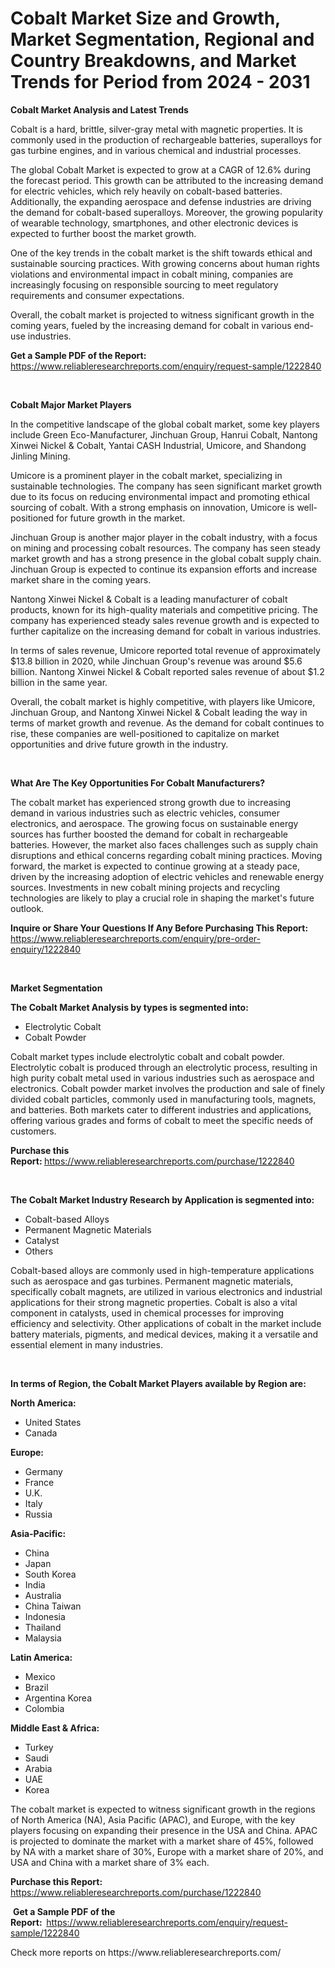 <p><h1>Cobalt Market Size and Growth, Market Segmentation, Regional and Country Breakdowns, and Market Trends for Period from 2024 -  2031</h1></p><p><strong>Cobalt Market Analysis and Latest Trends</strong></p>
<p><p>Cobalt is a hard, brittle, silver-gray metal with magnetic properties. It is commonly used in the production of rechargeable batteries, superalloys for gas turbine engines, and in various chemical and industrial processes.</p><p>The global Cobalt Market is expected to grow at a CAGR of 12.6% during the forecast period. This growth can be attributed to the increasing demand for electric vehicles, which rely heavily on cobalt-based batteries. Additionally, the expanding aerospace and defense industries are driving the demand for cobalt-based superalloys. Moreover, the growing popularity of wearable technology, smartphones, and other electronic devices is expected to further boost the market growth.</p><p>One of the key trends in the cobalt market is the shift towards ethical and sustainable sourcing practices. With growing concerns about human rights violations and environmental impact in cobalt mining, companies are increasingly focusing on responsible sourcing to meet regulatory requirements and consumer expectations.</p><p>Overall, the cobalt market is projected to witness significant growth in the coming years, fueled by the increasing demand for cobalt in various end-use industries.</p></p>
<p><strong>Get a Sample PDF of the Report:&nbsp;</strong> <a href="https://www.reliableresearchreports.com/enquiry/request-sample/1222840">https://www.reliableresearchreports.com/enquiry/request-sample/1222840</a></p>
<p>&nbsp;</p>
<p><strong>Cobalt Major Market Players</strong></p>
<p><p>In the competitive landscape of the global cobalt market, some key players include Green Eco-Manufacturer, Jinchuan Group, Hanrui Cobalt, Nantong Xinwei Nickel & Cobalt, Yantai CASH Industrial, Umicore, and Shandong Jinling Mining.</p><p>Umicore is a prominent player in the cobalt market, specializing in sustainable technologies. The company has seen significant market growth due to its focus on reducing environmental impact and promoting ethical sourcing of cobalt. With a strong emphasis on innovation, Umicore is well-positioned for future growth in the market.</p><p>Jinchuan Group is another major player in the cobalt industry, with a focus on mining and processing cobalt resources. The company has seen steady market growth and has a strong presence in the global cobalt supply chain. Jinchuan Group is expected to continue its expansion efforts and increase market share in the coming years.</p><p>Nantong Xinwei Nickel & Cobalt is a leading manufacturer of cobalt products, known for its high-quality materials and competitive pricing. The company has experienced steady sales revenue growth and is expected to further capitalize on the increasing demand for cobalt in various industries.</p><p>In terms of sales revenue, Umicore reported total revenue of approximately $13.8 billion in 2020, while Jinchuan Group's revenue was around $5.6 billion. Nantong Xinwei Nickel & Cobalt reported sales revenue of about $1.2 billion in the same year.</p><p>Overall, the cobalt market is highly competitive, with players like Umicore, Jinchuan Group, and Nantong Xinwei Nickel & Cobalt leading the way in terms of market growth and revenue. As the demand for cobalt continues to rise, these companies are well-positioned to capitalize on market opportunities and drive future growth in the industry.</p></p>
<p>&nbsp;</p>
<p><strong>What Are The Key Opportunities For Cobalt Manufacturers?</strong></p>
<p><p>The cobalt market has experienced strong growth due to increasing demand in various industries such as electric vehicles, consumer electronics, and aerospace. The growing focus on sustainable energy sources has further boosted the demand for cobalt in rechargeable batteries. However, the market also faces challenges such as supply chain disruptions and ethical concerns regarding cobalt mining practices. Moving forward, the market is expected to continue growing at a steady pace, driven by the increasing adoption of electric vehicles and renewable energy sources. Investments in new cobalt mining projects and recycling technologies are likely to play a crucial role in shaping the market's future outlook.</p></p>
<p><strong>Inquire or Share Your Questions If Any Before Purchasing This Report:</strong> <a href="https://www.reliableresearchreports.com/enquiry/pre-order-enquiry/1222840">https://www.reliableresearchreports.com/enquiry/pre-order-enquiry/1222840</a></p>
<p>&nbsp;</p>
<p><strong>Market Segmentation</strong></p>
<p><strong>The Cobalt Market Analysis by types is segmented into:</strong></p>
<p><ul><li>Electrolytic Cobalt</li><li>Cobalt Powder</li></ul></p>
<p><p>Cobalt market types include electrolytic cobalt and cobalt powder. Electrolytic cobalt is produced through an electrolytic process, resulting in high purity cobalt metal used in various industries such as aerospace and electronics. Cobalt powder market involves the production and sale of finely divided cobalt particles, commonly used in manufacturing tools, magnets, and batteries. Both markets cater to different industries and applications, offering various grades and forms of cobalt to meet the specific needs of customers.</p></p>
<p><strong>Purchase this Report:&nbsp;</strong><a href="https://www.reliableresearchreports.com/purchase/1222840">https://www.reliableresearchreports.com/purchase/1222840</a></p>
<p>&nbsp;</p>
<p><strong>The Cobalt Market Industry Research by Application is segmented into:</strong></p>
<p><ul><li>Cobalt-based Alloys</li><li>Permanent Magnetic Materials</li><li>Catalyst</li><li>Others</li></ul></p>
<p><p>Cobalt-based alloys are commonly used in high-temperature applications such as aerospace and gas turbines. Permanent magnetic materials, specifically cobalt magnets, are utilized in various electronics and industrial applications for their strong magnetic properties. Cobalt is also a vital component in catalysts, used in chemical processes for improving efficiency and selectivity. Other applications of cobalt in the market include battery materials, pigments, and medical devices, making it a versatile and essential element in many industries.</p></p>
<p>&nbsp;</p>
<p><strong>In terms of Region, the Cobalt Market Players available by Region are:</strong></p>
<p>
    <p> <strong> North America: </strong>
        <ul>
            <li>United States</li>
            <li>Canada</li>
        </ul>
        </p> 
    <p> <strong> Europe: </strong>
        <ul>
            <li>Germany</li>
            <li>France</li>
            <li>U.K.</li>
            <li>Italy</li>
            <li>Russia</li>
        </ul>
        </p> 
    <p> <strong> Asia-Pacific: </strong>
        <ul>
            <li>China</li>
            <li>Japan</li>
            <li>South Korea</li>
            <li>India</li>
            <li>Australia</li>
            <li>China Taiwan</li>
            <li>Indonesia</li>
            <li>Thailand</li>
            <li>Malaysia</li>
        </ul>
        </p> 
    <p> <strong> Latin America: </strong>
        <ul>
            <li>Mexico</li>
            <li>Brazil</li>
            <li>Argentina Korea</li>
            <li>Colombia</li>
        </ul>
        </p> 
    <p> <strong> Middle East & Africa: </strong>
        <ul>
            <li>Turkey</li>
            <li>Saudi</li>
            <li>Arabia</li>
            <li>UAE</li>
            <li>Korea</li>
        </ul>
    </p>
    </p>
<p><p>The cobalt market is expected to witness significant growth in the regions of North America (NA), Asia Pacific (APAC), and Europe, with the key players focusing on expanding their presence in the USA and China. APAC is projected to dominate the market with a market share of 45%, followed by NA with a market share of 30%, Europe with a market share of 20%, and USA and China with a market share of 3% each.</p></p>
<p><strong>Purchase this Report: </strong><a href="https://www.reliableresearchreports.com/purchase/1222840">https://www.reliableresearchreports.com/purchase/1222840</a></p>
<p>&nbsp;<strong>Get a Sample PDF of the Report:&nbsp;&nbsp;</strong><a href="https://www.reliableresearchreports.com/enquiry/request-sample/1222840">https://www.reliableresearchreports.com/enquiry/request-sample/1222840</a></p>
<p><strong></strong></p>
<p>Check more reports on https://www.reliableresearchreports.com/</p>